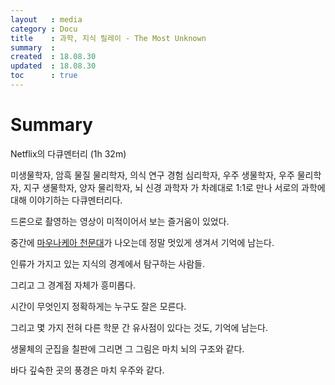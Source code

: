 ```yaml
---
layout   : media
category : Docu
title    : 과학, 지식 릴레이 - The Most Unknown
summary  : 
created  : 18.08.30
updated  : 18.08.30
toc      : true
---
```


# Summary

Netflix의 다큐멘터리 (1h 32m)

미생물학자, 암흑 물질 물리학자, 의식 연구 경험 심리학자, 우주 생물학자, 우주 물리학자, 지구 생물학자, 양자 물리학자, 뇌 신경 과학자
가 차례대로 1:1로 만나 서로의 과학에 대해 이야기하는 다큐멘터리다.

드론으로 촬영하는 영상이 미적이어서 보는 즐거움이 있었다.

중간에 [마우나케아 천문대](https://en.wikipedia.org/wiki/Mauna_Kea_Observatories)가 나오는데 정말 멋있게 생겨서 기억에 남는다.

인류가 가지고 있는 지식의 경계에서 탐구하는 사람들.

그리고 그 경계점 자체가 흥미롭다.

시간이 무엇인지 정확하게는 누구도 잘은 모른다.

그리고 몇 가지 전혀 다른 학문 간 유사점이 있다는 것도, 기억에 남는다.

생물체의 군집을 칠판에 그리면 그 그림은 마치 뇌의 구조와 같다.

바다 깊숙한 곳의 풍경은 마치 우주와 같다.